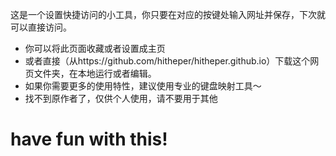 这是一个设置快捷访问的小工具，你只要在对应的按键处输入网址并保存，下次就可以直接访问。
- 你可以将此页面收藏或者设置成主页
- 或者直接（从https://github.com/hitheper/hitheper.github.io）下载这个网页文件夹，在本地运行或者编辑。
- 如果你需要更多的使用特性，建议使用专业的键盘映射工具～
- 找不到原作者了，仅供个人使用，请不要用于其他
# have fun with this!
